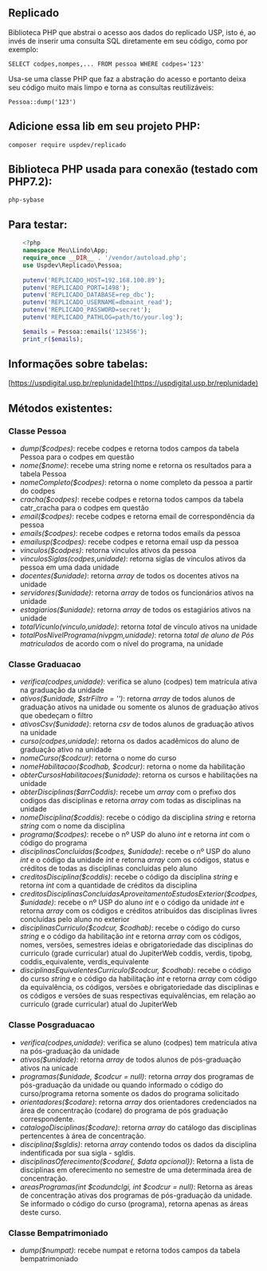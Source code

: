 ## Replicado

Biblioteca PHP que abstrai o acesso aos dados do replicado USP, 
isto é, ao invés de inserir uma consulta SQL diretamente em seu código, 
como por exemplo: 

    SELECT codpes,nompes,... FROM pessoa WHERE codpes='123'

Usa-se uma classe PHP que faz a abstração do acesso e portanto deixa 
seu código muito mais limpo e torna as consultas reutilizáveis:

    Pessoa::dump('123')

## Adicione essa lib em seu projeto PHP:

    composer require uspdev/replicado

## Biblioteca PHP usada para conexão (testado com PHP7.2):

    php-sybase

## Para testar:

```php
    <?php
    namespace Meu\Lindo\App;
    require_once __DIR__ . '/vendor/autoload.php';
    use Uspdev\Replicado\Pessoa;
    
    putenv('REPLICADO_HOST=192.168.100.89');
    putenv('REPLICADO_PORT=1498');
    putenv('REPLICADO_DATABASE=rep_dbc');
    putenv('REPLICADO_USERNAME=dbmaint_read');
    putenv('REPLICADO_PASSWORD=secret');
    putenv('REPLICADO_PATHLOG=path/to/your.log');

    $emails = Pessoa::emails('123456');
    print_r($emails);
```

## Informações sobre tabelas:

   [https://uspdigital.usp.br/replunidade](https://uspdigital.usp.br/replunidade)

## Métodos existentes:

### Classe Pessoa 

 - *dump($codpes)*: recebe codpes e retorna todos campos da tabela Pessoa para o codpes em questão
 - *nome($nome)*: recebe uma string nome e retorna os resultados para a tabela Pessoa
 - *nomeCompleto($codpes)*: retorna o nome completo da pessoa a partir do codpes
 - *cracha($codpes)*: recebe codpes e retorna todos campos da tabela catr_cracha para o codpes em questão 
 - *email($codpes)*: recebe codpes e retorna email de correspondência da pessoa
 - *emails($codpes)*: recebe codpes e retorna todos emails da pessoa
 - *emailusp($codpes)*: recebe codpes e retorna email usp da pessoa
 - *vinculos($codpes)*: retorna vínculos ativos da pessoa
 - *vinculosSiglas($codpes,$unidade)*: retorna siglas de vínculos ativos da pessoa em uma dada unidade
 - *docentes($unidade)*: retorna *array* de todos os docentes ativos na unidade
 - *servidores($unidade)*: retorna *array* de todos os funcionários ativos na unidade
 - *estagiarios($unidade)*: retorna *array* de todos os estagiários ativos na unidade
 - *totalVicunlo($vinculo,$unidade)*: retorna *total* de vínculo ativos na unidade
 - *totalPosNivelPrograma($nivpgm,$unidade)*: retorna *total de aluno de Pós matriculados* de acordo com o nível do programa, na unidade
 
### Classe Graduacao

 - *verifica($codpes,$unidade)*: verifica se aluno (codpes) tem matrícula ativa na graduação da unidade
 - *ativos($unidade, $strFiltro = '')*: retorna *array* de todos alunos de graduação ativos na unidade ou somente os alunos de graduação ativos que obedeçam o filtro
 - *ativosCsv($unidade)*: retorna *csv* de todos alunos de graduação ativos na unidade
 - *curso($codpes,$unidade)*: retorna os dados acadêmicos do aluno de graduação ativo na unidade
 - *nomeCurso($codcur)*: retorna o nome do curso 
 - *nomeHabilitacao($codhab, $codcur)*: retorna o nome da habilitação
 - *obterCursosHabilitacoes($unidade)*: retorna os cursos e habilitações na unidade
 - *obterDisciplinas($arrCoddis)*: recebe um *array* com o prefixo dos codigos das disciplinas e retorna *array* com todas as disciplinas na unidade
 - *nomeDisciplina($coddis)*: recebe o código da disciplina *string* e retorna *string* com o nome da disciplina
 - *programa($codpes)*: recebe o nº USP do aluno *int* e retorna *int* com o código do programa
 - *disciplinasConcluidas($codpes, $unidade)*: recebe o nº USP do aluno *int* e o código da unidade *int* e retorna *array* com os códigos, status e créditos de todas as disciplinas concluidas pelo aluno
 - *creditosDisciplina($coddis)*: recebe o código da disciplina *string* e retorna *int* com a quantidade de créditos da disciplina
 - *creditosDisciplinasConcluidasAproveitamentoEstudosExterior($codpes, $unidade)*: recebe o nº USP do aluno *int* e o código da unidade *int* e retorna *array* com os códigos e créditos atribuídos das disciplinas livres concluídas pelo aluno no exterior
 - *disciplinasCurriculo($codcur, $codhab)*: recebe o código do curso *string* e o código da habilitação *int* e retorna *array* com os códigos, nomes, versões, semestres ideias e obrigatoriedade das disciplinas do curriculo (grade curricular) atual do JupiterWeb
coddis, verdis, tipobg, coddis_equivalente, verdis_equivalente 
 - *disciplinasEquivalentesCurriculo($codcur, $codhab)*: recebe o código do curso *string* e o código da habilitação *int* e retorna *array* com código da equivalência, os códigos, versões e obrigatoriedade das disciplinas e os códigos e versões de suas respectivas equivalências, em relação ao curriculo (grade curricular) atual do JupiterWeb

### Classe Posgraduacao

 - *verifica($codpes,$unidade)*: verifica se aluno (codpes) tem matrícula ativa na pós-graduação da unidade
 - *ativos($unidade)*: retorna *array* de todos alunos de pós-graduação ativos na unicade
 - *programas($unidade, $codcur = null)*: retorna *array* dos programas de pós-graduação da unidade ou quando informado o código do curso/programa retorna somente os dados do programa solicitado
  - *orientadores($codare)*: retorna *array* dos orientadores credenciados na área de concentração (codare) do programa de pós graduação correspondente.
  - *catalogoDisciplinas($codare)*: retorna *array* do catálogo das disciplinas pertencentes à área de concentração.
  - *disciplina($sgldis)*: retorna *array* contendo todos os dados da disciplina indentificada por sua sigla - sgldis.
  - *disciplinasOferecimento($codare{, $data opcional})*: Retorna a lista de disciplinas em oferecimento no semestre de uma determinada área de concentração.
  - *areasProgramas(int $codundclgi, int $codcur = null)*: Retorna as áreas de concentração ativas dos programas de pós-graduação da unidade. Se informado o código do curso (programa), retorna apenas as áreas deste curso.

 ### Classe Bempatrimoniado

 - *dump($numpat)*: recebe numpat e retorna todos campos da tabela bempatrimoniado
 
 
